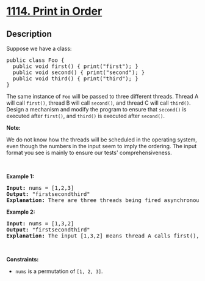 # [1114. Print in Order](https://leetcode.com/problems/print-in-order)

## Description

<p>Suppose we have a class:</p>

<pre>public class Foo {
  public void first() { print("first"); }
  public void second() { print("second"); }
  public void third() { print("third"); }
}
</pre>

<p>The same instance of <code>Foo</code> will be passed to three different threads. Thread A will call <code>first()</code>, thread B will call <code>second()</code>, and thread C will call <code>third()</code>. Design a mechanism and modify the program to ensure that <code>second()</code> is executed after <code>first()</code>, and <code>third()</code> is executed after <code>second()</code>.</p>

<p><strong>Note:</strong></p>

<p>We do not know how the threads will be scheduled in the operating system, even though the numbers in the input seem to imply the ordering. The input format you see is mainly to ensure our tests' comprehensiveness.</p>

<p>&nbsp;</p>
<p><strong class="example">Example 1:</strong></p>

<pre><strong>Input:</strong> nums = [1,2,3]
<strong>Output:</strong> "firstsecondthird"
<strong>Explanation:</strong> There are three threads being fired asynchronously. The input [1,2,3] means thread A calls first(), thread B calls second(), and thread C calls third(). "firstsecondthird" is the correct output.
</pre>

<p><strong class="example">Example 2:</strong></p>

<pre><strong>Input:</strong> nums = [1,3,2]
<strong>Output:</strong> "firstsecondthird"
<strong>Explanation:</strong> The input [1,3,2] means thread A calls first(), thread B calls third(), and thread C calls second(). "firstsecondthird" is the correct output.
</pre>

<p>&nbsp;</p>
<p><strong>Constraints:</strong></p>

<ul>
	<li><code>nums</code> is a permutation of <code>[1, 2, 3]</code>.</li>
</ul>
